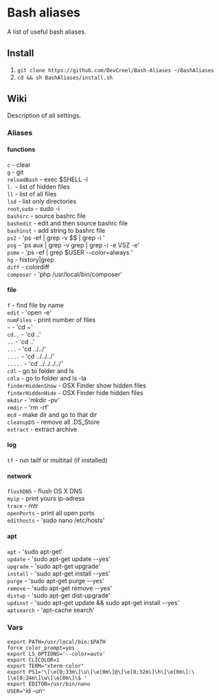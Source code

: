 # Bash aliases #

A list of useful bash aliases.

## Install ##

1. `git clone https://github.com/DevCreel/Bash-Aliases ~/BashAliases`
2. `cd && sh BashAliases/install.sh`

## Wiki ##

Description of all settings.

### Aliases ###

#### functions ####

`c` - clear<br>
`g` - git<br>
`reloadBash` - exec $SHELL -l<br>
`l.` - list of hidden files<br>
`ll` - list of all files<br>
`lsd` - list only directories<br>
`root`,`sudo` - sudo -i<br>
`bashsrc` - source bashrc file<br>
`bashedit` - edit and then source bashrc file<br>
`bashinst` - add string to bashrc file<br>
`ps2` - 'ps -ef | grep -v $$ | grep -i '<br>
`psg` - 'ps aux | grep -v grep | grep -i -e VSZ -e'<br>
`psme` - 'ps -ef | grep $USER --color=always '<br>
`hg` - history|grep<br>
`diff` - colordiff<br>
`composer` - 'php /usr/local/bin/composer'<br>


#### file ####

`f` - find file by name<br>
`edit` - 'open -e'<br>
`numFiles` - print number of files<br>
`~` - 'cd ~'<br>
`cd..` - 'cd ..'<br>
`..` - 'cd ..'<br>
`...` - 'cd ../../'<br>
`....` - 'cd ../../../'<br>
`.....` - 'cd ../../../../'<br>
`cdl` - go to folder and ls<br>
`cdla` - go to folder and ls -la<br>
`finderHiddenShow` - OSX Finder show hidden files<br>
`finderHiddenHide` - OSX Finder hide hidden files<br>
`mkdir` - 'mkdir -pv'<br>
`rmdir` - 'rm -rf'<br>
`mcd` - make dir and go to that dir<br>
`cleanupDS` - remove all .DS_Store<br>
`extract` - extract archive<br>

#### log ####

`tf` - run tailf or multitail (if installed)<br>

#### network ####

`flushDNS` - flush OS X DNS<br>
`myip` - print yours ip-adress<br>
`trace` - mtr<br>
`openPorts` - print all open ports<br>
`edithosts` - 'sudo nano /etc/hosts'<br>

#### apt ####

`apt` - 'sudo apt-get'<br>
`update` - 'sudo apt-get update  --yes'<br>
`upgrade` - 'sudo apt-get upgrade'<br>
`install` - 'sudo apt-get install --yes'<br>
`purge` - 'sudo apt-get purge --yes'<br>
`remove` - 'sudo apt-get remove --yes'<br>
`distup` - 'sudo apt-get dist-upgrade'<br>
`updinst` - 'sudo apt-get update && sudo apt-get install --yes'<br>
`aptsearch` - 'apt-cache search'<br>

### Vars ###

`export PATH=/usr/local/bin:$PATH`<br>
`force_color_prompt=yes`<br>
`export LS_OPTIONS='--color=auto'`<br>
`export CLICOLOR=1`<br>
`export TERM="xterm-color"`<br>
`export PS1='\[\e[0;33m\]\u\[\e[0m\]@\[\e[0;32m\]\h\[\e[0m\]:\[\e[0;34m\]\w\[\e[0m\]\$ '`<br>
`export EDITOR=/usr/bin/nano`<br>
`USER="`id -un`"`<br>